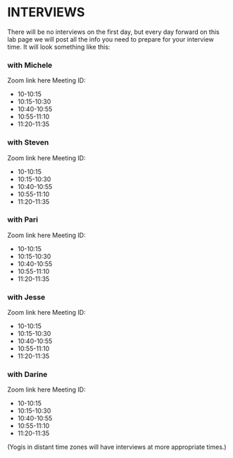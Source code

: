 # INTERVIEWS

There will be no interviews on the first day, but every day forward on this lab page we will post all the info you need to prepare for your interview time. It will look something like this:


### with Michele
Zoom link here
Meeting ID:

- 10-10:15
- 10:15-10:30
- 10:40-10:55
- 10:55-11:10
- 11:20-11:35


### with Steven
Zoom link here
Meeting ID:

- 10-10:15
- 10:15-10:30
- 10:40-10:55
- 10:55-11:10
- 11:20-11:35

### with Pari
Zoom link here
Meeting ID:

- 10-10:15
- 10:15-10:30
- 10:40-10:55
- 10:55-11:10
- 11:20-11:35

### with Jesse
Zoom link here
Meeting ID:

- 10-10:15
- 10:15-10:30
- 10:40-10:55
- 10:55-11:10
- 11:20-11:35

### with Darine
Zoom link here
Meeting ID:

- 10-10:15
- 10:15-10:30
- 10:40-10:55
- 10:55-11:10
- 11:20-11:35

(Yogis in distant time zones will have interviews at more appropriate times.)
